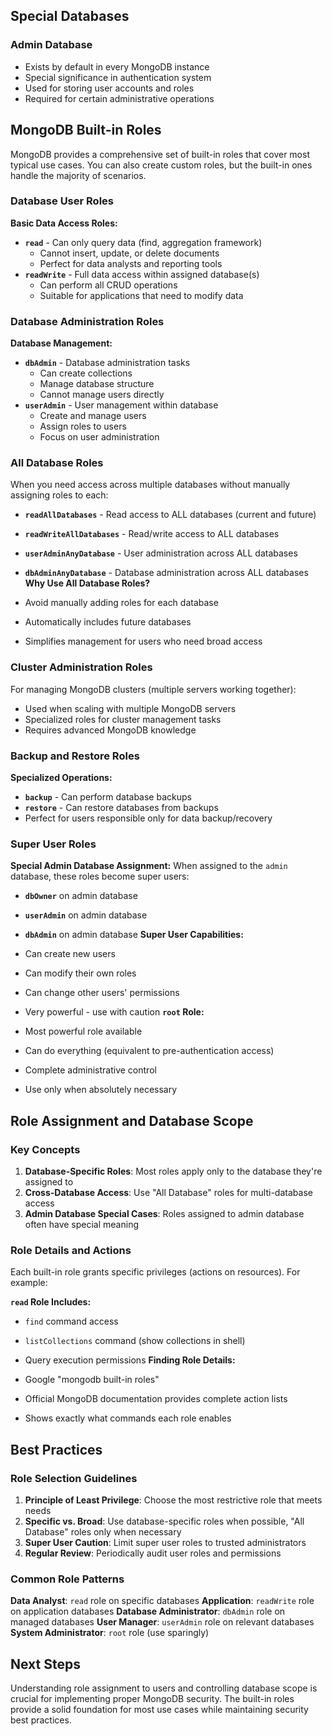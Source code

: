 ## Special Databases

### Admin Database

- Exists by default in every MongoDB instance
- Special significance in authentication system
- Used for storing user accounts and roles
- Required for certain administrative operations

## MongoDB Built-in Roles

MongoDB provides a comprehensive set of built-in roles that cover most typical use cases. You can also create custom roles, but the built-in ones handle the majority of scenarios.

### Database User Roles

**Basic Data Access Roles:**

- **`read`** - Can only query data (find, aggregation framework)
  - Cannot insert, update, or delete documents
  - Perfect for data analysts and reporting tools
- **`readWrite`** - Full data access within assigned database(s)
  - Can perform all CRUD operations
  - Suitable for applications that need to modify data

### Database Administration Roles

**Database Management:**

- **`dbAdmin`** - Database administration tasks
  - Can create collections
  - Manage database structure
  - Cannot manage users directly
- **`userAdmin`** - User management within database
  - Create and manage users
  - Assign roles to users
  - Focus on user administration

### All Database Roles

When you need access across multiple databases without manually assigning roles to each:

- **`readAllDatabases`** - Read access to ALL databases (current and future)
- **`readWriteAllDatabases`** - Read/write access to ALL databases
- **`userAdminAnyDatabase`** - User administration across ALL databases
- **`dbAdminAnyDatabase`** - Database administration across ALL databases
  **Why Use All Database Roles?**

- Avoid manually adding roles for each database
- Automatically includes future databases
- Simplifies management for users who need broad access

### Cluster Administration Roles

For managing MongoDB clusters (multiple servers working together):

- Used when scaling with multiple MongoDB servers
- Specialized roles for cluster management tasks
- Requires advanced MongoDB knowledge

### Backup and Restore Roles

**Specialized Operations:**

- **`backup`** - Can perform database backups
- **`restore`** - Can restore databases from backups
- Perfect for users responsible only for data backup/recovery

### Super User Roles

**Special Admin Database Assignment:** When assigned to the `admin` database, these roles become super users:

- **`dbOwner`** on admin database
- **`userAdmin`** on admin database
- **`dbAdmin`** on admin database
  **Super User Capabilities:**

- Can create new users
- Can modify their own roles
- Can change other users' permissions
- Very powerful - use with caution
  **`root` Role:**

- Most powerful role available
- Can do everything (equivalent to pre-authentication access)
- Complete administrative control
- Use only when absolutely necessary

## Role Assignment and Database Scope

### Key Concepts

1.  **Database-Specific Roles**: Most roles apply only to the database they're assigned to
2.  **Cross-Database Access**: Use "All Database" roles for multi-database access
3.  **Admin Database Special Cases**: Roles assigned to admin database often have special meaning

### Role Details and Actions

Each built-in role grants specific privileges (actions on resources). For example:

**`read` Role Includes:**

- `find` command access
- `listCollections` command (show collections in shell)
- Query execution permissions
  **Finding Role Details:**

- Google "mongodb built-in roles"
- Official MongoDB documentation provides complete action lists
- Shows exactly what commands each role enables

## Best Practices

### Role Selection Guidelines

1.  **Principle of Least Privilege**: Choose the most restrictive role that meets needs
2.  **Specific vs. Broad**: Use database-specific roles when possible, "All Database" roles only when necessary
3.  **Super User Caution**: Limit super user roles to trusted administrators
4.  **Regular Review**: Periodically audit user roles and permissions

### Common Role Patterns

**Data Analyst**: `read` role on specific databases **Application**: `readWrite` role on application databases **Database Administrator**: `dbAdmin` role on managed databases **User Manager**: `userAdmin` role on relevant databases **System Administrator**: `root` role (use sparingly)

## Next Steps

Understanding role assignment to users and controlling database scope is crucial for implementing proper MongoDB security. The built-in roles provide a solid foundation for most use cases while maintaining security best practices.
